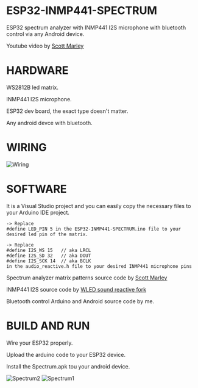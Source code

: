 # ESP32-INMP441-SPECTRUM
ESP32 spectrum analyzer with INMP441 I2S microphone with bluetooth control via any Android device.

Youtube video by [Scott Marley](https://www.youtube.com/watch?v=9PEjvFkdpIE)

# HARDWARE
WS2812B led matrix.

INMP441 I2S microphone.

ESP32 dev board, the exact type doesn't matter.

Any android devce with bluetooth.

# WIRING
![Wiring](https://user-images.githubusercontent.com/61933721/123543411-ef7c6b80-d756-11eb-9c7a-f273d759a34c.png)


# SOFTWARE
It is a Visual Studio project and you can easily copy the necessary files to your Arduino IDE project.
    
    -> Replace
    #define LED_PIN 5 in the ESP32-INMP441-SPECTRUM.ino file to your desired led pin of the matrix.

    -> Replace
    #define I2S_WS 15   // aka LRCL
    #define I2S_SD 32   // aka DOUT
    #define I2S_SCK 14  // aka BCLK
    in the audio_reactive.h file to your desired INMP441 microphone pins

Spectrum analyzer matrix patterns source code by [Scott Marley](https://github.com/s-marley/ESP32-INMP441-Matrix-VU)

INMP441 I2S source code by [WLED sound reactive fork](https://github.com/atuline/WLED)

Bluetooth control Arduino and Android source code by me.

# BUILD AND RUN
Wire your ESP32 properly.

Upload the arduino code to your ESP32 device.

Install the Spectrum.apk tou your android device.

![Spectrum2](https://user-images.githubusercontent.com/61933721/123284117-ac32ba80-d514-11eb-8535-3f3880f1a3d9.png)
![Spectrum1](https://user-images.githubusercontent.com/61933721/123284133-afc64180-d514-11eb-88a6-4419e1215f16.png)


